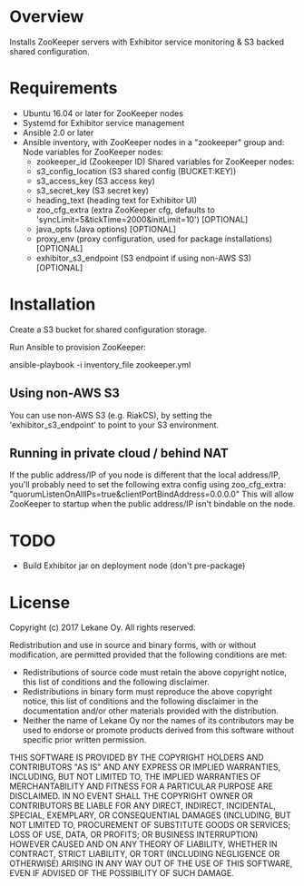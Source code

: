 # Overview

Installs ZooKeeper servers with Exhibitor service monitoring & S3 backed shared configuration.

# Requirements

* Ubuntu 16.04 or later for ZooKeeper nodes
* Systemd for Exhibitor service management
* Ansible 2.0 or later
* Ansible inventory, with ZooKeeper nodes in a "zookeeper" group and:
    Node variables for ZooKeeper nodes:
    * zookeeper_id (Zookeeper ID)
    Shared variables for ZooKeeper nodes:
    * s3_config_location (S3 shared config (BUCKET:KEY))
    * s3_access_key (S3 access key)
    * s3_secret_key (S3 secret key)
    * heading_text (heading text for Exhibitor UI)
    * zoo_cfg_extra (extra ZooKeeper cfg, defaults to 'syncLimit=5&tickTime=2000&initLimit=10') [OPTIONAL]
    * java_opts (Java options) [OPTIONAL]
    * proxy_env (proxy configuration, used for package installations) [OPTIONAL]
    * exhibitor_s3_endpoint (S3 endpoint if using non-AWS S3) [OPTIONAL]

# Installation

Create a S3 bucket for shared configuration storage.

Run Ansible to provision ZooKeeper:

ansible-playbook -i inventory_file zookeeper.yml

## Using non-AWS S3

You can use non-AWS S3 (e.g. RiakCS), by setting the 'exhibitor_s3_endpoint' to point to your S3 environment.

## Running in private cloud / behind NAT

If the public address/IP of you node is different that the local address/IP, you'll probably need to set
the following extra config using zoo_cfg_extra: "quorumListenOnAllIPs=true&clientPortBindAddress=0.0.0.0"
This will allow ZooKeeper to startup when the public address/IP isn't bindable on the node.

# TODO

* Build Exhibitor jar on deployment node (don't pre-package)

# License

Copyright (c) 2017 Lekane Oy. All rights reserved.

Redistribution and use in source and binary forms, with or without
modification, are permitted provided that the following conditions are
met:

   * Redistributions of source code must retain the above copyright
notice, this list of conditions and the following disclaimer.
   * Redistributions in binary form must reproduce the above
copyright notice, this list of conditions and the following disclaimer
in the documentation and/or other materials provided with the
distribution.
   * Neither the name of Lekane Oy nor the names of its
contributors may be used to endorse or promote products derived from
this software without specific prior written permission.

THIS SOFTWARE IS PROVIDED BY THE COPYRIGHT HOLDERS AND CONTRIBUTORS
"AS IS" AND ANY EXPRESS OR IMPLIED WARRANTIES, INCLUDING, BUT NOT
LIMITED TO, THE IMPLIED WARRANTIES OF MERCHANTABILITY AND FITNESS FOR
A PARTICULAR PURPOSE ARE DISCLAIMED. IN NO EVENT SHALL THE COPYRIGHT
OWNER OR CONTRIBUTORS BE LIABLE FOR ANY DIRECT, INDIRECT, INCIDENTAL,
SPECIAL, EXEMPLARY, OR CONSEQUENTIAL DAMAGES (INCLUDING, BUT NOT
LIMITED TO, PROCUREMENT OF SUBSTITUTE GOODS OR SERVICES; LOSS OF USE,
DATA, OR PROFITS; OR BUSINESS INTERRUPTION) HOWEVER CAUSED AND ON ANY
THEORY OF LIABILITY, WHETHER IN CONTRACT, STRICT LIABILITY, OR TORT
(INCLUDING NEGLIGENCE OR OTHERWISE) ARISING IN ANY WAY OUT OF THE USE
OF THIS SOFTWARE, EVEN IF ADVISED OF THE POSSIBILITY OF SUCH DAMAGE.

